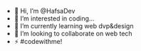 - 👋 Hi, I’m @HafsaDev
- 👀 I’m interested in coding...
- 🌱 I’m currently learning web dvp&design
- 💞️ I’m looking to collaborate on web tech
- ⚡ #codewithme!

<!---
HafsaaDev/HafsaaDev is a ✨ special ✨ repository because its `README.md` (this file) appears on your GitHub profile.
You can click the Preview link to take a look at your changes.
--->
